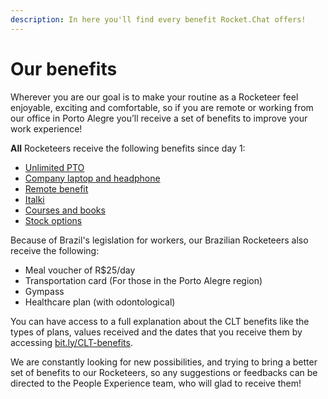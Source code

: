 ```yaml
---
description: In here you'll find every benefit Rocket.Chat offers!
---
```


# Our benefits

Wherever you are our goal is to make your routine as a Rocketeer feel enjoyable, exciting and comfortable, so if you are remote or working from our office in Porto Alegre you’ll receive a set of benefits to improve your work experience! 

**All** Rocketeers receive the following benefits since day 1:

* [Unlimited PTO](https://handbook.rocket.chat/operations/people/the-daily-life/paid-time-off-policy) 
* [Company laptop and headphone](https://handbook.rocket.chat/operations/people/entering-rocket.chat/onboarding/laptop-ordering)
* [Remote benefit](https://handbook.rocket.chat/operations/people/entering-rocket.chat/benefits/remote-benefit) 
* [Italki](https://handbook.rocket.chat/operations/people/developing-yourself/taking-courses) 
* [Courses and books](https://handbook.rocket.chat/operations/people/developing-yourself/taking-courses)
* [Stock options](https://handbook.rocket.chat/operations/people/entering-rocket.chat/benefits/stock-options)

Because of Brazil's legislation for workers, our Brazilian Rocketeers also receive the following:

* Meal voucher of R$25/day
* Transportation card \(For those in the Porto Alegre region\)
* Gympass
* Healthcare plan \(with odontological\)

You can have access to a full explanation about the CLT benefits like the types of plans, values received and the dates that you receive them by accessing [bit.ly/CLT-benefits](https://bit.ly/CLT-benefits).

We are constantly looking for new possibilities, and trying to bring a better set of benefits to our Rocketeers, so any suggestions or feedbacks can be directed to the People Experience team, who will glad to receive them!


